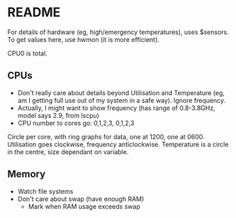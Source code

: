 # README


For details of hardware (eg, high/emergency temperatures), uses $sensors. To 
get values here, use hwmon (it is more efficient).


CPU0 is total.


## CPUs
* Don't really care about details beyond Utilisation and Temperature (eg, am I 
  getting full use out of my system in a safe way). Ignore frequency.
* Actually, I might want to show frequency (has range of 0.8-3.8GHz, model 
  says 2.9, from lscpu)
* CPU number to cores go: 0,1,2,3, 0,1,2,3

Circle per core, with ring graphs for data, one at 1200, one at 0600.  
Utilisation goes clockwise, frequency anticlockwise. Temperature is a circle 
in the centre, size dependant on variable.

## Memory

* Watch file systems
* Don't care about swap (have enough RAM)
    * Mark when RAM usage exceeds swap
